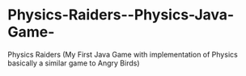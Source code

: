 Physics-Raiders--Physics-Java-Game-
===================================

Physics Raiders (My First Java Game with implementation of Physics basically a similar game to Angry Birds)
